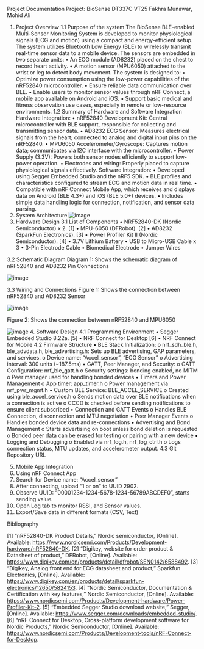 Project Documentation
Project: BioSense
DT337C VT25
Fakhra Munawar, Mohid Ali


1.	Project Overview
1.1 Purpose of the system
The BioSense BLE-enabled Multi-Sensor Monitoring System is developed to monitor physiological signals (ECG and motion) using a compact and energy-efficient setup. The system utilizes Bluetooth Low Energy (BLE) to wirelessly transmit real-time sensor data to a mobile device. The sensors are embedded in two separate units:
•	An ECG module (AD8232) placed on the chest to record heart activity.
•	A motion sensor (MPU6050) attached to the wrist or leg to detect body movement.
The system is designed to:
•	Optimize power consumption using the low-power capabilities of the nRF52840 microcontroller.
•	Ensure reliable data communication over BLE.
•	Enable users to monitor sensor values through nRF Connect, a mobile app available on Android and iOS.
•	Support basic medical and fitness observation use cases, especially in remote or low-resource environments.
1.2 Summary of Hardware and Software Integration
Hardware Integration:
•	nRF52840 Development Kit: Central microcontroller with BLE support, responsible for collecting and transmitting sensor data.
•	AD8232 ECG Sensor: Measures electrical signals from the heart; connected to analog and digital input pins on the nRF52840.
•	MPU6050 Accelerometer/Gyroscope: Captures motion data; communicates via I2C interface with the microcontroller.
•	Power Supply (3.3V): Powers both sensor nodes efficiently to support low-power operation.
•	Electrodes and wiring: Properly placed to capture physiological signals effectively.
Software Integration:
•	Developed using Segger Embedded Studio and the nRF5 SDK.
•	BLE profiles and characteristics configured to stream ECG and motion data in real time.
•	Compatible with nRF Connect Mobile App, which receives and displays data on Android (BLE 4.3+) and iOS (BLE 5.0+) devices.
•	Includes simple data handling logic for connection, notification, and sensor data parsing.
2. System Architecture
 ![image](https://github.com/user-attachments/assets/79c962d5-f0d4-4fa8-843b-73c3cd6f7633)
3. Hardware Design
3.1 List of Components
•	NRF52840-DK (Nordic Semiconductor) x 2. [1]
•	MPU-6050 (DFRobot). [2]
•	AD8232 (SparkFun Electronics). [3]
•	Power Profiler Kit II (Nordic Semiconductor). [4]
•	3.7V Lithium Battery
•	USB to Micro-USB Cable x 3
•	3-Pin Electrode Cable
•	Biomedical Electrode
•	Jumper Wires








3.2 Schematic Diagram
Diagram 1: Shows the schematic diagram of nRF52840 and AD8232 Pin Connections
 
![image](https://github.com/user-attachments/assets/a8b974a1-f629-4dd4-9121-dd884498b39f)





3.3 Wiring and Connections
Figure 1: Shows the connection between nRF52840 and AD8232 Sensor
 
![image](https://github.com/user-attachments/assets/42134191-e6ff-4547-9d3d-7c4e8db5b452)





Figure 2: Shows the connection between nRF52840 and MPU6050
 
![image](https://github.com/user-attachments/assets/9143abc6-78ae-4228-9047-25d660bdf3f2)
4. Software Design
4.1 Programming Environment
•	Segger Embedded Studio 8.22a. [5]
•	NRF Connect for Desktop [6]
•	NRF Connect for Mobile
4.2 Firmware Structure
•	BLE Stack Initialization:
o	nrf_sdh_ble.h, ble_advdata.h, ble_advertising.h: Sets up BLE advertising, GAP parameters, and services.
o	Device name: “Accel_sensor”, “ECG Sensor”
o	Advertising interval: 300 units (~187.5ms)
•	GATT, Peer Manager, and Security:
o	GATT Configuration: nrf_ble_gatt.h
o	Security settings: bonding enabled, no MITM
o	Peer manager used for handling bonded devices
•	Timers and Power Management
o	App timer: app_timer.h
o	Power management via nrf_pwr_mgmt.h
•	Custom BLE Service: BLE_ACCEL_SERVICE
o	Created using ble_accel_service.h
o	Sends motion data over BLE notifications when a connection is active
o	CCCD is checked before sending notifications to ensure client subscribed
•	Connection and GATT Events
o	Handles BLE Connection, disconnection and MTU negotiation
•	Peer Manager Events
o	Handles bonded device data and re-connections
•	Advertising and Bond Management
o	Starts advertising on boot unless bond deletion is requested
o	Bonded peer data can be erased for testing or pairing with a new device
•	Logging and Debugging
o	Enabled via nrf_log.h, nrf_log_ctrl.h
o	Logs connection status, MTU updates, and accelerometer output.
4.3 Git Repository URL

5. Mobile App Integration
1.	Using nRF Connect App
2.	Search for Device name: “Accel_sensor”
3.	After connecting, upload “1 or on” to UUID 2902.
4.	Observe UUID: “00001234-1234-5678-1234-56789ABCDEF0”, starts sending value.
5.	Open Log tab to monitor RSSI, and Sensor values.
6.	Export/Save data in different formats (CSV, Text)

Bibliography

[1] 	“nRF52840-DK Product Details,” Nordic semiconductor, [Online]. Available: https://www.nordicsemi.com/Products/Development-hardware/nRF52840-DK.
[2] 	“Digikey, website for order product & Datasheet of product,” DFRobot, [Online]. Available: https://www.digikey.com/en/products/detail/dfrobot/SEN0142/6588492.
[3] 	“Digikey, Analog front end for ECG datasheet and product,” Sparkfun Electronics, [Online]. Available: https://www.digikey.com/en/products/detail/sparkfun-electronics/12650/5824153.
[4] 	“Nordic Semiconductor, Documentation & Certification with key features,” Nordic Semiconductor, [Online]. Available: https://www.nordicsemi.com/Products/Development-hardware/Power-Profiler-Kit-2.
[5] 	“Embedded Segger Studio download website,” Segger, [Online]. Available: https://www.segger.com/downloads/embedded-studio/.
[6] 	“nRF Connect for Desktop, Cross-platform development software for Nordic Products,” Nordic Semiconductor, [Online]. Available: https://www.nordicsemi.com/Products/Development-tools/nRF-Connect-for-Desktop.




